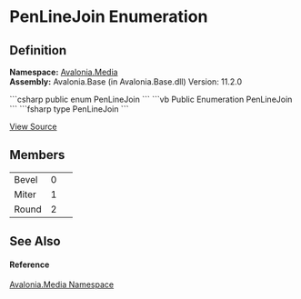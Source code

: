 # PenLineJoin Enumeration




## Definition
**Namespace:** <a href="N_Avalonia_Media">Avalonia.Media</a>  
**Assembly:** Avalonia.Base (in Avalonia.Base.dll) Version: 11.2.0

<Tabs groupId="api-code-preview">
<TabItem value="csharp" label="C#">
```csharp
public enum PenLineJoin
```
</TabItem>
<TabItem value="vb" label="VB">
```vb
Public Enumeration PenLineJoin
```
</TabItem>
<TabItem value="fsharp" label="F#">
```fsharp
type PenLineJoin
```
</TabItem>
</Tabs>



<a href="https://github.com/AvaloniaUI/Avalonia/tree/master/src/Avalonia.Base/Media/PenLineJoin.cs" title="View the source code">View Source</a>



## Members
<table>
<tr>
<td>Bevel</td>
<td>0</td>
<td> </td>
</tr>
<tr>
<td>Miter</td>
<td>1</td>
<td> </td>
</tr>
<tr>
<td>Round</td>
<td>2</td>
<td> </td>
</tr>
</table>

## See Also


#### Reference
<a href="N_Avalonia_Media">Avalonia.Media Namespace</a>  
